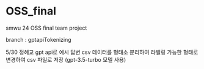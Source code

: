 # OSS_final
smwu 24 OSS final team project

branch : gptapiTokenizing

5/30 정혜교 gpt api로 예시 답변 csv 데이터를 형태소 분리하여 라벨링 가능한 형태로 변경하여 csv 파일로 저장 (gpt-3.5-turbo 모델 사용)


